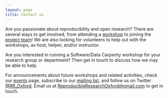 ```yaml
---
layout: page
title: Contact us
---
```


Are you passionate about reproducibility and open research? There are
several ways to get involved, from attending a [workshop](events.md)
to joining the [project team](about.md)! We are also looking for
volunteers to help out with the workshops, as host, helper, and/or
instructor.

Are you interested in running a Software/Data Carpenty workshop for
your research group or department? Then get in touch to discuss how we
may be able to help.

For announcements about future workshops and related activities, check
our [events](events.md) page, subscribe to our [mailing
list](https://web.maillist.ox.ac.uk/ox/info/rroxford), and follow us
on Twitter [@RR_Oxford](https://twitter.com/RR_Oxford). Email us at <a
href="mailto:ReproducibleResearchOxford@gmail.com">ReproducibleResearchOxford@gmail.com</a>
to get in touch.
